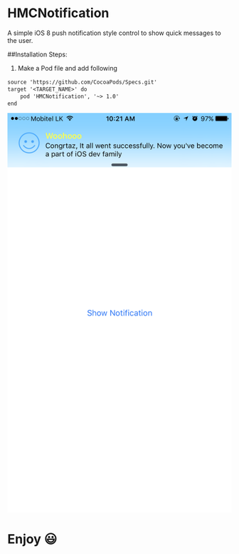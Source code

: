 # HMCNotification

A simple iOS 8 push notification style control to show quick messages to the user.


##Installation Steps:

1) Make a Pod file and add following

```
source 'https://github.com/CocoaPods/Specs.git'
target '<TARGET_NAME>' do
	pod 'HMCNotification', '~> 1.0'
end
```


![Notification View iPhone Screenshot](https://raw.githubusercontent.com/MacKaSL/HMCNotification/master/snapshot.PNG)

Enjoy :smiley:
===
